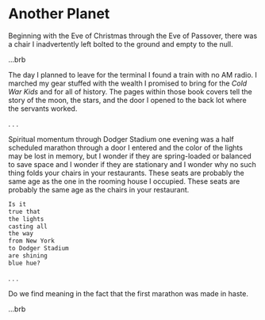 # Another Planet

Beginning with the Eve of Christmas through the Eve of Passover, there was a chair I inadvertently left bolted to the ground and empty to the null.

...brb

The day I planned to leave for the terminal I found a train with no AM radio. I marched my gear stuffed with the wealth I promised to bring for the _Cold War Kids_ and for all of history. The pages within those book covers tell the story of the moon, the stars, and the door I opened to the back lot where the servants worked.

. . .

Spiritual momentum through Dodger Stadium one evening was a half scheduled marathon through a door I entered and the color of the lights may be lost in memory, but I wonder if they are spring-loaded or balanced to save space and I wonder if they are stationary and I wonder why no such thing folds your chairs in your restaurants. These seats are probably the same age as the one in the rooming house I occupied. These seats are probably the same age as the chairs in your restaurant.

```txt
Is it
true that
the lights
casting all
the way
from New York
to Dodger Stadium
are shining
blue hue?
```

. . .

Do we find meaning in the fact that the first marathon was made in haste.

...brb
